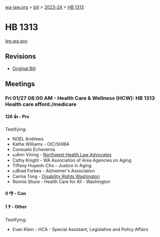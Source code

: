 [wa-law.org](/) > [bill](/bill/) > [2023-24](/bill/2023-24/) > [HB 1313](/bill/2023-24/hb/1313/)

# HB 1313
[leg.wa.gov](https://app.leg.wa.gov/billsummary?BillNumber=1313&Year=2023&Initiative=false)

## Revisions
* [Original Bill](1/)

## Meetings
### Fri 01/27 08:00 AM - Health Care & Wellness (HCW): HB 1313 Health care afford./medicare
#### 126 👍 - Pro
Testifying:
* NOEL Andrews
* Kathe Williams - OIC/SHIBA
* Consuelo Echeverria
* 💵Ann Vining - [Northwest Health Law Advocates](/org/northwest_health_law_advocates/)
* Cathy Knight - WA Association of Area Agencies on Aging
* Tiffany Huyenh-Cho - Justice in Aging
* 💵Brad Forbes - Alzheimer's Association
* Carina Tong - [Disability Rights Washington](/org/disability_rights_washington/)
* Ronnie Shure - Health Care for All - Washington

#### 0 👎 - Con

#### 1 ❓ - Other
Testifying:
* Evan Klein - HCA - Special Assistant, Legislative and Policy Affairs
